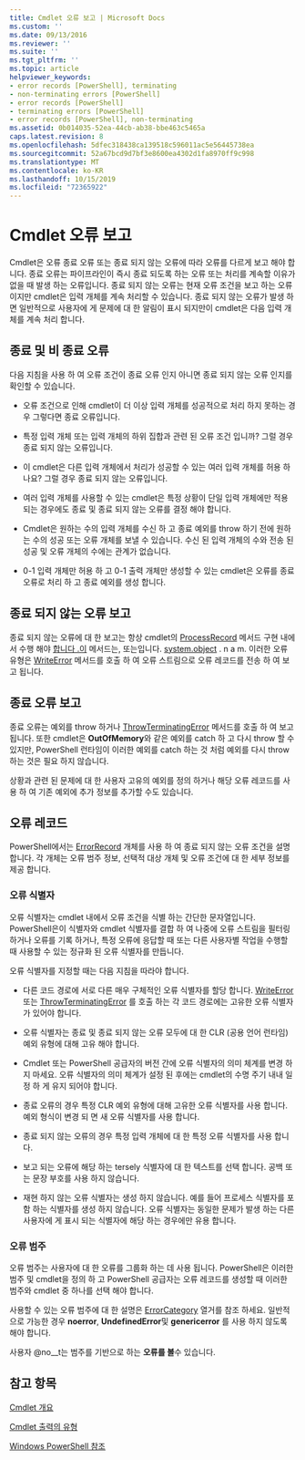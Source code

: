 ```yaml
---
title: Cmdlet 오류 보고 | Microsoft Docs
ms.custom: ''
ms.date: 09/13/2016
ms.reviewer: ''
ms.suite: ''
ms.tgt_pltfrm: ''
ms.topic: article
helpviewer_keywords:
- error records [PowerShell], terminating
- non-terminating errors [PowerShell]
- error records [PowerShell]
- terminating errors [PowerShell]
- error records [PowerShell], non-terminating
ms.assetid: 0b014035-52ea-44cb-ab38-bbe463c5465a
caps.latest.revision: 8
ms.openlocfilehash: 5dfec318438ca139518c596011ac5e56445738ea
ms.sourcegitcommit: 52a67bcd9d7bf3e8600ea4302d1fa8970ff9c998
ms.translationtype: MT
ms.contentlocale: ko-KR
ms.lasthandoff: 10/15/2019
ms.locfileid: "72365922"
---
```

# <a name="cmdlet-error-reporting"></a>Cmdlet 오류 보고

Cmdlet은 오류 종료 오류 또는 종료 되지 않는 오류에 따라 오류를 다르게 보고 해야 합니다. 종료 오류는 파이프라인이 즉시 종료 되도록 하는 오류 또는 처리를 계속할 이유가 없을 때 발생 하는 오류입니다. 종료 되지 않는 오류는 현재 오류 조건을 보고 하는 오류 이지만 cmdlet은 입력 개체를 계속 처리할 수 있습니다. 종료 되지 않는 오류가 발생 하면 일반적으로 사용자에 게 문제에 대 한 알림이 표시 되지만이 cmdlet은 다음 입력 개체를 계속 처리 합니다.

## <a name="terminating-and-nonterminating-errors"></a>종료 및 비 종료 오류

다음 지침을 사용 하 여 오류 조건이 종료 오류 인지 아니면 종료 되지 않는 오류 인지를 확인할 수 있습니다.

- 오류 조건으로 인해 cmdlet이 더 이상 입력 개체를 성공적으로 처리 하지 못하는 경우 그렇다면 종료 오류입니다.

- 특정 입력 개체 또는 입력 개체의 하위 집합과 관련 된 오류 조건 입니까? 그럴 경우 종료 되지 않는 오류입니다.

- 이 cmdlet은 다른 입력 개체에서 처리가 성공할 수 있는 여러 입력 개체를 허용 하나요? 그럴 경우 종료 되지 않는 오류입니다.

- 여러 입력 개체를 사용할 수 있는 cmdlet은 특정 상황이 단일 입력 개체에만 적용 되는 경우에도 종료 및 종료 되지 않는 오류를 결정 해야 합니다.

- Cmdlet은 원하는 수의 입력 개체를 수신 하 고 종료 예외를 throw 하기 전에 원하는 수의 성공 또는 오류 개체를 보낼 수 있습니다. 수신 된 입력 개체의 수와 전송 된 성공 및 오류 개체의 수에는 관계가 없습니다.

- 0-1 입력 개체만 허용 하 고 0-1 출력 개체만 생성할 수 있는 cmdlet은 오류를 종료 오류로 처리 하 고 종료 예외를 생성 합니다.

## <a name="reporting-nonterminating-errors"></a>종료 되지 않는 오류 보고

종료 되지 않는 오류에 대 한 보고는 항상 cmdlet의 [ProcessRecord](/dotnet/api/System.Management.Automation.Cmdlet.ProcessRecord) 메서드 구현 내에서 수행 해야 [합니다 .이](/dotnet/api/System.Management.Automation.Cmdlet.BeginProcessing) 메서드는, 또는입니다. [system.object](/dotnet/api/System.Management.Automation.Cmdlet.EndProcessing) . n a m. 이러한 오류 유형은 [WriteError](/dotnet/api/System.Management.Automation.Cmdlet.WriteError) 메서드를 호출 하 여 오류 스트림으로 오류 레코드를 전송 하 여 보고 됩니다.

## <a name="reporting-terminating-errors"></a>종료 오류 보고

종료 오류는 예외를 throw 하거나 [ThrowTerminatingError](/dotnet/api/System.Management.Automation.Cmdlet.ThrowTerminatingError) 메서드를 호출 하 여 보고 됩니다. 또한 cmdlet은 **OutOfMemory**와 같은 예외를 catch 하 고 다시 throw 할 수 있지만, PowerShell 런타임이 이러한 예외를 catch 하는 것 처럼 예외를 다시 throw 하는 것은 필요 하지 않습니다.

상황과 관련 된 문제에 대 한 사용자 고유의 예외를 정의 하거나 해당 오류 레코드를 사용 하 여 기존 예외에 추가 정보를 추가할 수도 있습니다.

## <a name="error-records"></a>오류 레코드

PowerShell에서는 [ErrorRecord](/dotnet/api/System.Management.Automation.ErrorRecord) 개체를 사용 하 여 종료 되지 않는 오류 조건을 설명 합니다. 각 개체는 오류 범주 정보, 선택적 대상 개체 및 오류 조건에 대 한 세부 정보를 제공 합니다.

### <a name="error-identifiers"></a>오류 식별자

오류 식별자는 cmdlet 내에서 오류 조건을 식별 하는 간단한 문자열입니다.
PowerShell은이 식별자와 cmdlet 식별자를 결합 하 여 나중에 오류 스트림을 필터링 하거나 오류를 기록 하거나, 특정 오류에 응답할 때 또는 다른 사용자별 작업을 수행할 때 사용할 수 있는 정규화 된 오류 식별자를 만듭니다.

오류 식별자를 지정할 때는 다음 지침을 따라야 합니다.

- 다른 코드 경로에 서로 다른 매우 구체적인 오류 식별자를 할당 합니다. [WriteError](/dotnet/api/System.Management.Automation.Cmdlet.WriteError) 또는 [ThrowTerminatingError](/dotnet/api/System.Management.Automation.Cmdlet.ThrowTerminatingError) 를 호출 하는 각 코드 경로에는 고유한 오류 식별자가 있어야 합니다.

- 오류 식별자는 종료 및 종료 되지 않는 오류 모두에 대 한 CLR (공용 언어 런타임) 예외 유형에 대해 고유 해야 합니다.

- Cmdlet 또는 PowerShell 공급자의 버전 간에 오류 식별자의 의미 체계를 변경 하지 마세요. 오류 식별자의 의미 체계가 설정 된 후에는 cmdlet의 수명 주기 내내 일정 하 게 유지 되어야 합니다.

- 종료 오류의 경우 특정 CLR 예외 유형에 대해 고유한 오류 식별자를 사용 합니다. 예외 형식이 변경 되 면 새 오류 식별자를 사용 합니다.

- 종료 되지 않는 오류의 경우 특정 입력 개체에 대 한 특정 오류 식별자를 사용 합니다.

- 보고 되는 오류에 해당 하는 tersely 식별자에 대 한 텍스트를 선택 합니다. 공백 또는 문장 부호를 사용 하지 않습니다.

- 재현 하지 않는 오류 식별자는 생성 하지 않습니다. 예를 들어 프로세스 식별자를 포함 하는 식별자를 생성 하지 않습니다. 오류 식별자는 동일한 문제가 발생 하는 다른 사용자에 게 표시 되는 식별자에 해당 하는 경우에만 유용 합니다.

### <a name="error-categories"></a>오류 범주

오류 범주는 사용자에 대 한 오류를 그룹화 하는 데 사용 됩니다. PowerShell은 이러한 범주 및 cmdlet을 정의 하 고 PowerShell 공급자는 오류 레코드를 생성할 때 이러한 범주와 cmdlet 중 하나를 선택 해야 합니다.

사용할 수 있는 오류 범주에 대 한 설명은 [ErrorCategory](/dotnet/api/System.Management.Automation.ErrorCategory) 열거를 참조 하세요. 일반적으로 가능한 경우 **noerror**, **UndefinedError**및 **genericerror** 를 사용 하지 않도록 해야 합니다.

사용자 @no__t는 범주를 기반으로 하는 **오류를 볼**수 있습니다.

## <a name="see-also"></a>참고 항목

[Cmdlet 개요](./cmdlet-overview.md)

[Cmdlet 출력의 유형](./types-of-cmdlet-output.md)

[Windows PowerShell 참조](../windows-powershell-reference.md)

